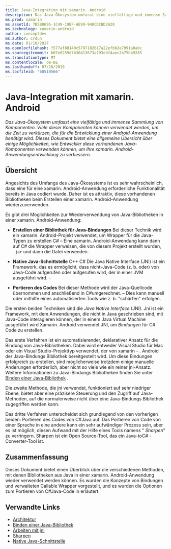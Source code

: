 ```yaml
---
title: Java-Integration mit xamarin. Android
description: Das Java-Ökosystem umfasst eine vielfältige und immense Sammlung von Komponenten. Viele dieser Komponenten können verwendet werden, um die Zeit zu verkürzen, die für die Entwicklung einer Android-Anwendung benötigt wird. Dieses Dokument bietet eine allgemeine Übersicht über einige Möglichkeiten, wie Entwickler diese vorhandenen Java-Komponenten verwenden können, um Ihre xamarin. Android-Anwendungsentwicklung zu verbessern.
ms.prod: xamarin
ms.assetid: 7B5B8695-1C49-19BF-AE99-948CDCBD2A20
ms.technology: xamarin-android
author: conceptdev
ms.author: crdun
ms.date: 01/18/2017
ms.openlocfilehash: f577af88140c5797182617a22efbb2e7991a8abc
ms.sourcegitcommit: b07e0259d7b30413673a793ebf4aec2b75bb9285
ms.translationtype: MT
ms.contentlocale: de-DE
ms.lasthandoff: 07/26/2019
ms.locfileid: "68510566"
---
```

# <a name="java-integration-with-xamarinandroid"></a>Java-Integration mit xamarin. Android

_Das Java-Ökosystem umfasst eine vielfältige und immense Sammlung von Komponenten. Viele dieser Komponenten können verwendet werden, um die Zeit zu verkürzen, die für die Entwicklung einer Android-Anwendung benötigt wird. Dieses Dokument bietet eine allgemeine Übersicht über einige Möglichkeiten, wie Entwickler diese vorhandenen Java-Komponenten verwenden können, um Ihre xamarin. Android-Anwendungsentwicklung zu verbessern._

## <a name="overview"></a>Übersicht

Angesichts des Umfangs des Java-Ökosystems ist es sehr wahrscheinlich, dass eine für eine xamarin. Android-Anwendung erforderliche Funktionalität bereits in Java codiert wurde. Daher ist es attraktiv, diese vorhandenen Bibliotheken beim Erstellen einer xamarin. Android-Anwendung wiederzuverwenden.

Es gibt drei Möglichkeiten zur Wiederverwendung von Java-Bibliotheken in einer xamarin. Android-Anwendung: 

-   **Erstellen einer Bibliothek für Java-Bindungen** Bei dieser Technik wird ein xamarin. Android-Projekt verwendet, um Wrapper für die Java-Typen zu erstellen C# &ndash; Eine xamarin. Android-Anwendung kann dann auf C# die Wrapper verweisen, die von diesem Projekt erstellt wurden, `.jar` und dann die Datei verwenden. 

-   **Native Java-Schnittstelle** C++ C#   Die Java Native Interface (JNI) ist ein Framework, das es ermöglicht, dass nicht-Java-Code (z. b. oder) von Java-Code aufgerufen oder aufgerufen wird, der in einer JVM ausgeführt wird. &ndash; 

-   **Portieren des Codes** Bei dieser Methode wird der Java-Quellcode übernommen und anschließend in C#umgerechnet. &ndash; Dies kann manuell oder mithilfe eines automatisierten Tools wie z. b. "schärfen" erfolgen. 

Die ersten beiden Techniken sind die *Java Native Interface* (JNI). Jni ist ein Framework, mit dem Anwendungen, die nicht in Java geschrieben sind, mit Java-Code interagieren können, der in einem Java Virtual Machine ausgeführt wird Xamarin. Android verwendet JNI, um *Bindungen* für C# Code zu erstellen. 

Das erste Verfahren ist ein automatisierender, deklarativer Ansatz für die Bindung von Java-Bibliotheken. Dabei wird entweder Visual Studio für Mac oder ein Visual Studio-Projekttyp verwendet, der von xamarin &ndash; . Android der Java-Bindungs Bibliothek bereitgestellt wird. Um diese Bindungen erfolgreich zu erstellen, sind möglicherweise trotzdem einige manuelle Änderungen erforderlich, aber nicht so viele wie ein reiner jni-Ansatz. Weitere Informationen zu Java-Bindungs Bibliotheken finden Sie unter [Binden einer Java-Bibliothek](~/android/platform/binding-java-library/index.md) . 

Die zweite Methode, die jni verwendet, funktioniert auf sehr niedriger Ebene, bietet aber eine präzisere Steuerung und den Zugriff auf Java-Methoden, auf die normalerweise nicht über eine Java-Bindungs Bibliothek zugegriffen werden kann. 

Das dritte Verfahren unterscheidet sich grundlegend von den vorherigen beiden: Portieren des Codes von C#Java auf. Das Portieren von Code von einer Sprache in eine andere kann ein sehr aufwändiger Prozess sein, aber es ist möglich, diesen Aufwand mit der Hilfe eines Tools namens " *Sharpen*" zu verringern. Sharpen ist ein Open Source-Tool, das ein Java-toC# -Converter-Tool ist. 



## <a name="summary"></a>Zusammenfassung

Dieses Dokument bietet einen Überblick über die verschiedenen Methoden, mit denen Bibliotheken aus Java in einer xamarin. Android-Anwendung wieder verwendet werden können. Es wurden die Konzepte von Bindungen und verwalteten Callable Wrapper vorgestellt, und es wurden die Optionen zum Portieren von C#Java-Code in erläutert. 


## <a name="related-links"></a>Verwandte Links

- [Architektur](~/android/internals/architecture.md)
- [Binden einer Java-Bibliothek](~/android/platform/binding-java-library/index.md)
- [Arbeiten mit jni](~/android/platform/java-integration/working-with-jni.md)
- [Sharpen](https://github.com/slluis/sharpen)
- [Native Java-Schnittstelle](http://docs.oracle.com/javase/7/docs/technotes~/jni/index.html)
